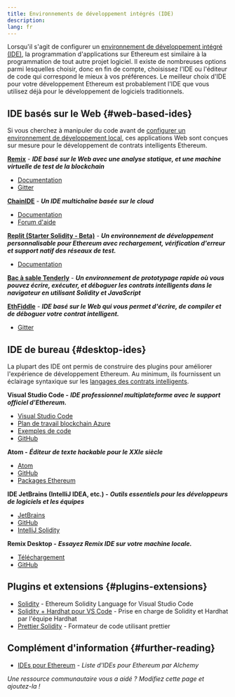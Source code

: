 ```yaml
---
title: Environnements de développement intégrés (IDE)
description:
lang: fr
---
```


Lorsqu'il s'agit de configurer un [environnement de développement intégré (IDE)](https://wikipedia.org/wiki/Integrated_development_environment), la programmation d'applications sur Ethereum est similaire à la programmation de tout autre projet logiciel. Il existe de nombreuses options parmi lesquelles choisir, donc en fin de compte, choisissez l'IDE ou l'éditeur de code qui correspond le mieux à vos préférences. Le meilleur choix d'IDE pour votre développement Ethereum est probablement l'IDE que vous utilisez déjà pour le développement de logiciels traditionnels.

## IDE basés sur le Web {#web-based-ides}

Si vous cherchez à manipuler du code avant de [configurer un environnement de développement local](/developers/local-environment/), ces applications Web sont conçues sur mesure pour le développement de contrats intelligents Ethereum.

**[Remix](https://remix.ethereum.org/)** - **_IDE basé sur le Web avec une analyse statique, et une machine virtuelle de test de la blockchain_**

- [Documentation](https://remix-ide.readthedocs.io/en/latest/#)
- [Gitter](https://gitter.im/ethereum/remix)

**[ChainIDE](https://chainide.com/)** - **_Un IDE multichaîne basée sur le cloud_**

- [Documentation](https://chainide.gitbook.io/chainide-english-1/)
- [Forum d'aide](https://forum.chainide.com/)

**[Replit (Starter Solidity - Beta)](https://replit.com/@replit/Solidity-starter-beta)** - **_Un environnement de développement personnalisable pour Ethereum avec rechargement, vérification d'erreur et support natif des réseaux de test._**

- [Documentation](https://docs.replit.com/)

**[Bac à sable Tenderly](https://sandbox.tenderly.co/)** - **_Un environnement de prototypage rapide où vous pouvez écrire, exécuter, et déboguer les contrats intelligents dans le navigateur en utilisant Solidity et JavaScript_**

**[EthFiddle](https://ethfiddle.com/)** - **_IDE basé sur le Web qui vous permet d'écrire, de compiler et de déboguer votre contrat intelligent._**

- [Gitter](https://gitter.im/loomnetwork/ethfiddle)

## IDE de bureau {#desktop-ides}

La plupart des IDE ont permis de construire des plugins pour améliorer l'expérience de développement Ethereum. Au minimum, ils fournissent un éclairage syntaxique sur les [langages des contrats intelligents](/developers/docs/smart-contracts/languages/).

**Visual Studio Code -** **_IDE professionnel multiplateforme avec le support officiel d'Ethereum._**

- [Visual Studio Code](https://code.visualstudio.com/)
- [Plan de travail blockchain Azure](https://azuremarketplace.microsoft.com/en-us/marketplace/apps/microsoft-azure-blockchain.azure-blockchain-workbench?tab=Overview)
- [Exemples de code](https://github.com/Azure-Samples/blockchain/blob/master/blockchain-workbench/application-and-smart-contract-samples/readme.md)
- [GitHub](https://github.com/microsoft/vscode)

**Atom -** **_Éditeur de texte hackable pour le XXIe siècle_**

- [Atom](https://atom.io/)
- [GitHub](https://github.com/atom)
- [Packages Ethereum](https://atom.io/packages/search?utf8=%E2%9C%93&q=keyword%3Aethereum&commit=Search)

**IDE JetBrains (IntelliJ IDEA, etc.) -** **_Outils essentiels pour les développeurs de logiciels et les équipes_**

- [JetBrains](https://www.jetbrains.com/)
- [GitHub](https://github.com/JetBrains)
- [IntelliJ Solidity](https://github.com/intellij-solidity/intellij-solidity/)

**Remix Desktop -** **_Essayez Remix IDE sur votre machine locale._**

- [Téléchargement](https://github.com/ethereum/remix-desktop/releases)
- [GitHub](https://github.com/ethereum/remix-desktop)

## Plugins et extensions {#plugins-extensions}

- [Solidity](https://marketplace.visualstudio.com/items?itemName=JuanBlanco.solidity) - Ethereum Solidity Language for Visual Studio Code
- [Solidity + Hardhat pour VS Code](https://marketplace.visualstudio.com/items?itemName=NomicFoundation.hardhat-solidity) - Prise en charge de Solidity et Hardhat par l'équipe Hardhat
- [Prettier Solidity](https://github.com/prettier-solidity/prettier-plugin-solidity) - Formateur de code utilisant prettier

## Complément d'information {#further-reading}

- [ IDEs pour Ethereum](https://www.alchemy.com/list-of/web3-ides-on-ethereum) _- Liste d'IDEs pour Ethereum par Alchemy_

_Une ressource communautaire vous a aidé ? Modifiez cette page et ajoutez-la !_
